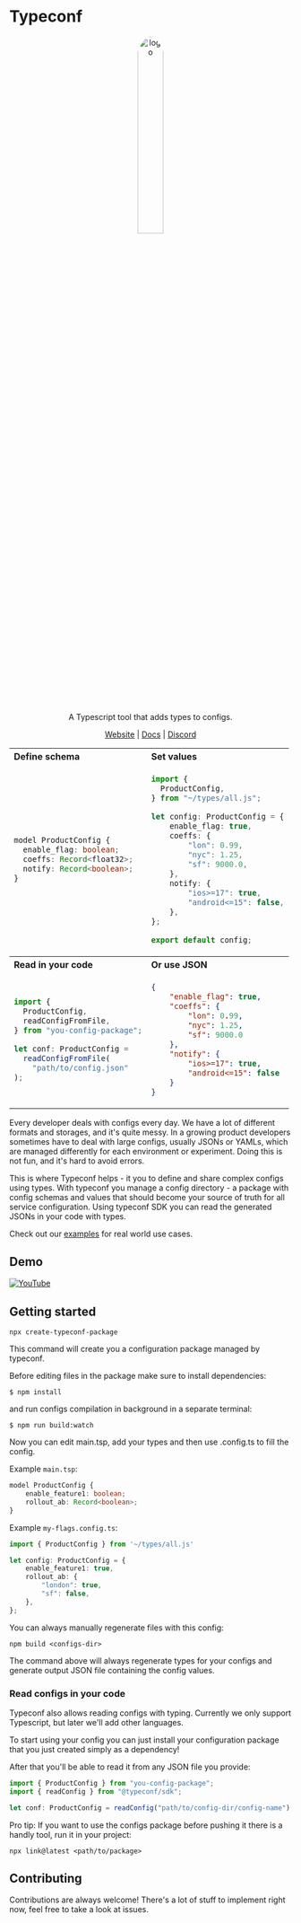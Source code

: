 # Typeconf

<div align="center">
    <img src="docs/assets/logo-background.png" alt="logo" width="30%"  style="border-radius: 50%; padding-bottom: 20px"/>

A Typescript tool that adds types to configs.

[Website](https://typeconf.dev) | [Docs](https://docs.typeconf.dev) | [Discord](https://discord.gg/F5d4TjsS8B)

<table>
<tr>
<th align="left">Define schema</th>
<th align="left">Set values</th>
</tr>
<tr>
<td align="left">

```typescript
model ProductConfig {
  enable_flag: boolean;
  coeffs: Record<float32>;
  notify: Record<boolean>;
}
```

</td>
<td align="left">

```typescript
import {
  ProductConfig,
} from "~/types/all.js";

let config: ProductConfig = {
    enable_flag: true,
    coeffs: {
        "lon": 0.99,
        "nyc": 1.25,
        "sf": 9000.0,
    },
    notify: {
        "ios>=17": true,
        "android<=15": false,
    },
};

export default config;
```

</td>
</tr>
<tr>
<th align="left">Read in your code</th>
<th align="left">Or use JSON</th>
</tr>
<tr>
<td align="left">

```typescript
import {
  ProductConfig,
  readConfigFromFile,
} from "you-config-package";

let conf: ProductConfig =
  readConfigFromFile(
    "path/to/config.json"
);
```

</td>
<td align="left">

```json
{
    "enable_flag": true,
    "coeffs": {
        "lon": 0.99,
        "nyc": 1.25,
        "sf": 9000.0
    },
    "notify": {
        "ios>=17": true,
        "android<=15": false
    }
}
```

</td>
</tr>
</table>

</div>

Every developer deals with configs every day. We have a lot of different
formats and storages, and it's quite messy. In a growing product developers
sometimes have to deal with large configs, usually JSONs or YAMLs, which are
managed differently for each environment or experiment. Doing this is not fun,
and it's hard to avoid errors.

This is where Typeconf helps - it you to define and share complex configs using
types. With typeconf you manage a config directory - a package with config
schemas and values that should become your source of truth for all service
configuration. Using typeconf SDK you can read the generated JSONs in your code
with types.

Check out our [examples](examples/README.md) for real world use cases.

## Demo

[![YouTube](http://i.ytimg.com/vi/y2V4aaTb4c0/hqdefault.jpg)](https://www.youtube.com/watch?v=y2V4aaTb4c0)

## Getting started

```
npx create-typeconf-package
```

This command will create you a configuration package managed by typeconf.

Before editing files in the package make sure to install dependencies:
```
$ npm install
```

and run configs compilation in background in a separate terminal:
```
$ npm run build:watch
```

Now you can edit main.tsp, add your types and then use <config-name>.config.ts to fill the config.

Example `main.tsp`:

```typescript
model ProductConfig {
    enable_feature1: boolean;
    rollout_ab: Record<boolean>;
}
```

Example `my-flags.config.ts`:

```typescript
import { ProductConfig } from '~/types/all.js'

let config: ProductConfig = {
    enable_feature1: true,
    rollout_ab: {
        "london": true,
        "sf": false,
    },
};
```

You can always manually regenerate files with this config:
```
npm build <configs-dir>
```

The command above will always regenerate types for your configs and generate
output JSON file containing the config values.

### Read configs in your code

Typeconf also allows reading configs with typing. Currently we only support
Typescript, but later we'll add other languages.

To start using your config you can just install your configuration package that
you just created simply as a dependency!

After that you'll be able to read it from any JSON file you provide:

```typescript
import { ProductConfig } from "you-config-package";
import { readConfig } from "@typeconf/sdk";

let conf: ProductConfig = readConfig("path/to/config-dir/config-name");
```

Pro tip: If you want to use the configs package before pushing it there is a handly tool, run it in your project:

```
npx link@latest <path/to/package>
```

## Contributing

Contributions are always welcome! There's a lot of stuff to implement right now, feel free to take a look at issues.
